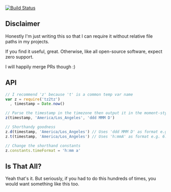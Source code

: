 [![Build Status](https://travis-ci.org/ben-ng/tz2tz.svg?branch=master)](https://travis-ci.org/ben-ng/tz2tz)

## Disclaimer

Honestly I'm just writing this so that I can require it without relative file paths in my projects.

If you find it useful, great. Otherwise, like all open-source software, expect zero support.

I will happily merge PRs though :)

## API

```js
// I recommend 'z' because 't' is a common temp var name
var z = require('tz2tz')
  , timestamp = Date.now()

// Parse the timestamp in the timezone then output it in the moment-style format specified
z(timestamp, 'America/Los_Angeles', 'ddd MMM D')

// Shorthandy goodness
z.d(timestamp, 'America/Los_Angeles') // Uses 'ddd MMM D' as format e.g. Thu Jan 15
z.t(timestamp, 'America/Los_Angeles') // Uses 'h:mmA' as format e.g. 6:05AM

// Change the shorthand constants
z.constants.timeFormat = 'h:mm a'
```

## Is That All?

Yeah that's it. But seriously, if you had to do this hundreds of times, you would want something like this too.

